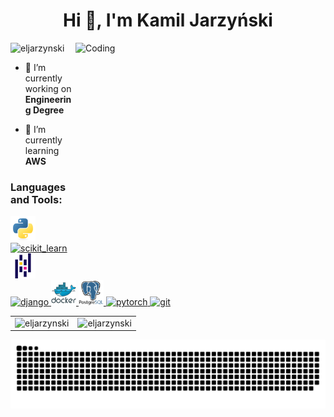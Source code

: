 <h1 align="center">Hi 👋, I'm Kamil Jarzyński</h1>
<img align="right" alt="Coding" width="400" height="350" src="https://i.pinimg.com/originals/d8/55/ad/d855ad574a63b786b26c8229365c506e.gif">

<p align="left"> <img src="https://komarev.com/ghpvc/?username=eljarzynski&label=Profile%20views&color=0e75b6&style=flat" alt="eljarzynski" /> </p>

- 🔭 I’m currently working on **Engineering Degree**

- 🌱 I’m currently learning **AWS**

<h3 align="left">Languages and Tools:</h3>

<a href="https://www.python.org" target="_blank" rel="noreferrer">
  <img src="https://raw.githubusercontent.com/devicons/devicon/master/icons/python/python-original.svg" alt="python" width="40" height="40"/>
</a>
<a href="https://scikit-learn.org/" target="_blank" rel="noreferrer">
  <img src="https://upload.wikimedia.org/wikipedia/commons/0/05/Scikit_learn_logo_small.svg" alt="scikit_learn" width="40" height="40"/>
</a>
<a href="https://pandas.pydata.org/" target="_blank" rel="noreferrer">
  <img src="https://raw.githubusercontent.com/devicons/devicon/2ae2a900d2f041da66e950e4d48052658d850630/icons/pandas/pandas-original.svg" alt="pandas" width="40" height="40"/>
</a>
<a href="https://www.djangoproject.com/" target="_blank" rel="noreferrer">
  <img src="https://cdn.worldvectorlogo.com/logos/django.svg" alt="django" width="40" height="40"/>
</a>
<a href="https://www.docker.com/" target="_blank" rel="noreferrer">
  <img src="https://raw.githubusercontent.com/devicons/devicon/master/icons/docker/docker-original-wordmark.svg" alt="docker" width="40" height="40"/>
</a>
<a href="https://www.postgresql.org" target="_blank" rel="noreferrer">
  <img src="https://raw.githubusercontent.com/devicons/devicon/master/icons/postgresql/postgresql-original-wordmark.svg" alt="postgresql" width="40" height="40"/>
</a>
<a href="https://pytorch.org/" target="_blank" rel="noreferrer">
  <img src="https://www.vectorlogo.zone/logos/pytorch/pytorch-icon.svg" alt="pytorch" width="40" height="40"/>
</a>
<a href="https://git-scm.com/" target="_blank" rel="noreferrer">
  <img src="https://www.vectorlogo.zone/logos/git-scm/git-scm-icon.svg" alt="git" width="40" height="40"/>
</a>
<span></span>
<span></span>
<!-- Use table for aligning the stats side by side -->
<table width="100%">
  <tr>
    <td style="border: none;">
      <img src="https://github-readme-stats.vercel.app/api/top-langs?username=eljarzynski&show_icons=true&locale=en&layout=compact" alt="eljarzynski" width="400"/>
    </td>
    <td style="border: none;">
      <img src="https://github-readme-streak-stats.herokuapp.com/?user=eljarzynski&" alt="eljarzynski" width="400"/>
    </td>
  </tr>
</table>

![snake gif](https://github.com/ElJarzynski/ElJarzynski/blob/output/github-contribution-grid-snake.svg)


